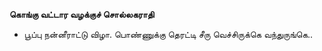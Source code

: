 **கொங்கு வட்டார வழக்குச் சொல்லகராதி**
- பூப்பு நன்னீராட்டு விழா. பொண்ணுக்கு தெரட்டி சீரு வெச்சிருக்கெ வந்துருங்கெ..

